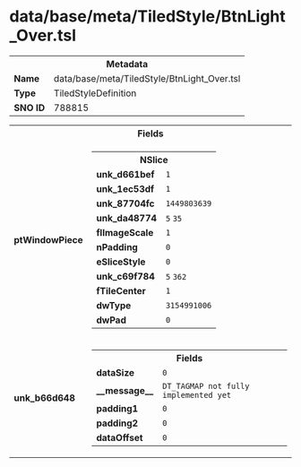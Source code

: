 <h1>data/base/meta/TiledStyle/BtnLight_Over.tsl</h1><table><tr><th colspan="100%">Metadata</th></tr><tr><td><b>Name</b></td><td>data/base/meta/TiledStyle/BtnLight_Over.tsl</td></tr><tr><td><b>Type</b></td><td>TiledStyleDefinition</td></tr><tr><td><b>SNO ID</b></td><td>788815</td></tr></table>

<table><tr><th colspan="100%">Fields</th></tr><tr><td><b>ptWindowPiece</b></td><td><table><tr><th colspan="100%">NSlice</th></tr><tr><td><b>unk_d661bef</b></td><td><code>1</code></td></tr><tr><td><b>unk_1ec53df</b></td><td><code>1</code></td></tr><tr><td><b>unk_87704fc</b></td><td><code>1449803639</code></td></tr><tr><td><b>unk_da48774</b></td><td><code>5</code>
<code>35</code>
</td></tr><tr><td><b>flImageScale</b></td><td><code>1</code></td></tr><tr><td><b>nPadding</b></td><td><code>0</code></td></tr><tr><td><b>eSliceStyle</b></td><td><code>0</code></td></tr><tr><td><b>unk_c69f784</b></td><td><code>5</code>
<code>362</code>
</td></tr><tr><td><b>fTileCenter</b></td><td><code>1</code></td></tr><tr><td><b>dwType</b></td><td><code>3154991006</code></td></tr><tr><td><b>dwPad</b></td><td><code>0</code></td></tr></table>


</td></tr><tr><td><b>unk_b66d648</b></td><td><table><tr><th colspan="100%">Fields</th></tr><tr><td><b>dataSize</b></td><td><code>0</code></td></tr><tr><td><b>__message__</b></td><td><code>DT_TAGMAP not fully implemented yet</code></td></tr><tr><td><b>padding1</b></td><td><code>0</code></td></tr><tr><td><b>padding2</b></td><td><code>0</code></td></tr><tr><td><b>dataOffset</b></td><td><code>0</code></td></tr></table>

</td></tr></table>


